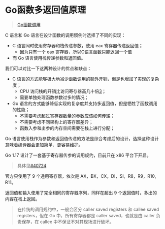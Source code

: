 # Go函数多返回值原理

> [Go函数调用](https://draveness.me/golang/docs/part2-foundation/ch04-basic/golang-function-call/)

C 语言和 Go 语言在设计函数的调用惯例时选择了不同的实现：

* C 语言同时使用寄存器和栈传递参数，使用 eax 寄存器传递返回值；
  * 因为只有一个 eax 寄存器，所以C语言函数只能返回一个值
* 而 Go 语言使用栈传递参数和返回值。



我们可以对比一下这两种设计的优点和缺点：

- C 语言的方式能够极大地减少函数调用的额外开销，但是也增加了实现的复杂度；
  - CPU 访问栈的开销比访问寄存器高几十倍[3](https://draveness.me/golang/docs/part2-foundation/ch04-basic/golang-function-call/#fn:3)；
  - 需要单独处理函数参数过多的情况；
- Go 语言的方式能够降低实现的复杂度并支持多返回值，但是牺牲了函数调用的性能；
  - 不需要考虑超过寄存器数量的参数应该如何传递；
  - 不需要考虑不同架构上的寄存器差异；
  - 函数入参和出参的内存空间需要在栈上进行分配；

Go 语言使用栈作为参数和返回值传递的方法是综合考虑后的设计，选择这种设计意味着编译器会更加简单、更容易维护。



Go 1.17 设计了一套基于寄存器传参的调用规约，目前只在 x86 平台下开启。

> 具体见[#40724](https://github.com/golang/go/issues/40724)

官方只使用了 9 个通用寄存器，依次是 AX，BX，CX，DI，SI，R8，R9，R10，R11。

返回值和输入使用了完全相同的寄存器序列，同样在超出 9 个返回值时，多出的内容在栈上返回。

> 在传统的调用规约中，一般会区分 caller saved registers 和 callee saved registers，但在 Go 中，所有寄存器都是 caller saved，也就是由 caller 负责保存，在 callee 中不保证不对其现场进行破坏。

